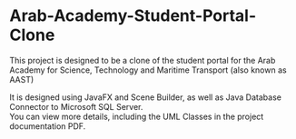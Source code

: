 # Arab-Academy-Student-Portal-Clone

This project is designed to be a clone of the student portal for the Arab Academy for Science, Technology and Maritime Transport (also known as AAST) </br>

It is designed using JavaFX and Scene Builder, as well as Java Database Connector to Microsoft SQL Server. </br>
You can view more details, including the UML Classes in the project documentation PDF. 
